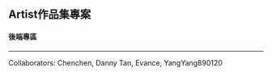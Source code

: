 <h2>Artist作品集專案</h2>
<h4>後端專區</h4>
<hr>
<div>Collaborators: Chenchen, Danny Tan, Evance, YangYang890120 <div>
